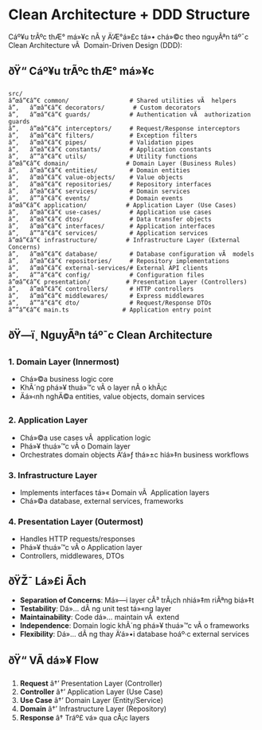 # Clean Architecture + DDD Structure

Cáº¥u trÃºc thÆ° má»¥c nÃ y Ä‘Æ°á»£c tá»• chá»©c theo nguyÃªn táº¯c Clean Architecture vÃ  Domain-Driven Design (DDD):

## ðŸ“ Cáº¥u trÃºc thÆ° má»¥c

```
src/
â”œâ”€â”€ common/                 # Shared utilities vÃ  helpers
â”‚   â”œâ”€â”€ decorators/        # Custom decorators
â”‚   â”œâ”€â”€ guards/           # Authentication vÃ  authorization guards
â”‚   â”œâ”€â”€ interceptors/     # Request/Response interceptors
â”‚   â”œâ”€â”€ filters/          # Exception filters
â”‚   â”œâ”€â”€ pipes/            # Validation pipes
â”‚   â”œâ”€â”€ constants/        # Application constants
â”‚   â””â”€â”€ utils/            # Utility functions
â”œâ”€â”€ domain/                # Domain Layer (Business Rules)
â”‚   â”œâ”€â”€ entities/         # Domain entities
â”‚   â”œâ”€â”€ value-objects/    # Value objects
â”‚   â”œâ”€â”€ repositories/     # Repository interfaces
â”‚   â”œâ”€â”€ services/         # Domain services
â”‚   â””â”€â”€ events/           # Domain events
â”œâ”€â”€ application/           # Application Layer (Use Cases)
â”‚   â”œâ”€â”€ use-cases/        # Application use cases
â”‚   â”œâ”€â”€ dtos/             # Data transfer objects
â”‚   â”œâ”€â”€ interfaces/       # Application interfaces
â”‚   â””â”€â”€ services/         # Application services
â”œâ”€â”€ infrastructure/        # Infrastructure Layer (External Concerns)
â”‚   â”œâ”€â”€ database/         # Database configuration vÃ  models
â”‚   â”œâ”€â”€ repositories/     # Repository implementations
â”‚   â”œâ”€â”€ external-services/# External API clients
â”‚   â””â”€â”€ config/           # Configuration files
â”œâ”€â”€ presentation/          # Presentation Layer (Controllers)
â”‚   â”œâ”€â”€ controllers/      # HTTP controllers
â”‚   â”œâ”€â”€ middlewares/      # Express middlewares
â”‚   â””â”€â”€ dto/              # Request/Response DTOs
â””â”€â”€ main.ts               # Application entry point
```

## ðŸ—ï¸ NguyÃªn táº¯c Clean Architecture

### 1. **Domain Layer** (Innermost)
- Chá»©a business logic core
- KhÃ´ng phá»¥ thuá»™c vÃ o layer nÃ o khÃ¡c
- Äá»‹nh nghÄ©a entities, value objects, domain services

### 2. **Application Layer**
- Chá»©a use cases vÃ  application logic
- Phá»¥ thuá»™c vÃ o Domain layer
- Orchestrates domain objects Ä‘á»ƒ thá»±c hiá»‡n business workflows

### 3. **Infrastructure Layer**
- Implements interfaces tá»« Domain vÃ  Application layers
- Chá»©a database, external services, frameworks

### 4. **Presentation Layer** (Outermost)
- Handles HTTP requests/responses
- Phá»¥ thuá»™c vÃ o Application layer
- Controllers, middlewares, DTOs

## ðŸŽ¯ Lá»£i Ã­ch

- **Separation of Concerns**: Má»—i layer cÃ³ trÃ¡ch nhiá»‡m riÃªng biá»‡t
- **Testability**: Dá»… dÃ ng unit test tá»«ng layer
- **Maintainability**: Code dá»… maintain vÃ  extend
- **Independence**: Domain logic khÃ´ng phá»¥ thuá»™c vÃ o frameworks
- **Flexibility**: Dá»… dÃ ng thay Ä‘á»•i database hoáº·c external services

## ðŸ“ VÃ­ dá»¥ Flow

1. **Request** â†’ Presentation Layer (Controller)
2. **Controller** â†’ Application Layer (Use Case)
3. **Use Case** â†’ Domain Layer (Entity/Service)
4. **Domain** â†’ Infrastructure Layer (Repository)
5. **Response** â† Tráº£ vá» qua cÃ¡c layers
